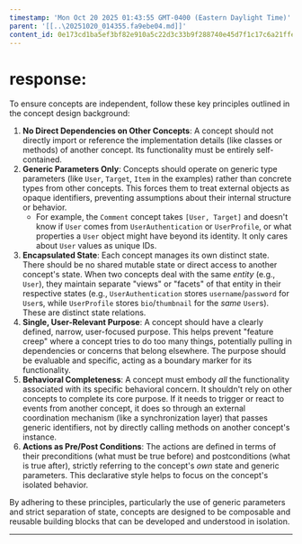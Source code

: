 ```yaml
---
timestamp: 'Mon Oct 20 2025 01:43:55 GMT-0400 (Eastern Daylight Time)'
parent: '[[..\20251020_014355.fa9ebe04.md]]'
content_id: 0e173cd1ba5ef3bf82e910a5c22d3c33b9f288740e45d7f1c17c6a21ffe1051f
---
```


# response:

To ensure concepts are independent, follow these key principles outlined in the concept design background:

1. **No Direct Dependencies on Other Concepts**: A concept should not directly import or reference the implementation details (like classes or methods) of another concept. Its functionality must be entirely self-contained.
2. **Generic Parameters Only**: Concepts should operate on generic type parameters (like `User`, `Target`, `Item` in the examples) rather than concrete types from other concepts. This forces them to treat external objects as opaque identifiers, preventing assumptions about their internal structure or behavior.
   * For example, the `Comment` concept takes `[User, Target]` and doesn't know if `User` comes from `UserAuthentication` or `UserProfile`, or what properties a `User` object might have beyond its identity. It only cares about `User` values as unique IDs.
3. **Encapsulated State**: Each concept manages its own distinct state. There should be no shared mutable state or direct access to another concept's state. When two concepts deal with the same *entity* (e.g., `User`), they maintain separate "views" or "facets" of that entity in their respective states (e.g., `UserAuthentication` stores `username`/`password` for `User`s, while `UserProfile` stores `bio`/`thumbnail` for the *same* `User`s). These are distinct state relations.
4. **Single, User-Relevant Purpose**: A concept should have a clearly defined, narrow, user-focused purpose. This helps prevent "feature creep" where a concept tries to do too many things, potentially pulling in dependencies or concerns that belong elsewhere. The purpose should be evaluable and specific, acting as a boundary marker for its functionality.
5. **Behavioral Completeness**: A concept must embody *all* the functionality associated with its specific behavioral concern. It shouldn't rely on other concepts to complete its core purpose. If it needs to trigger or react to events from another concept, it does so through an external coordination mechanism (like a synchronization layer) that passes generic identifiers, not by directly calling methods on another concept's instance.
6. **Actions as Pre/Post Conditions**: The actions are defined in terms of their preconditions (what must be true before) and postconditions (what is true after), strictly referring to the concept's *own* state and generic parameters. This declarative style helps to focus on the concept's isolated behavior.

By adhering to these principles, particularly the use of generic parameters and strict separation of state, concepts are designed to be composable and reusable building blocks that can be developed and understood in isolation.

***
